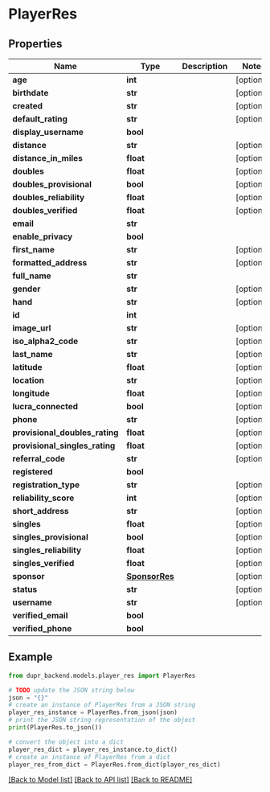 # PlayerRes


## Properties

Name | Type | Description | Notes
------------ | ------------- | ------------- | -------------
**age** | **int** |  | [optional] 
**birthdate** | **str** |  | [optional] 
**created** | **str** |  | [optional] 
**default_rating** | **str** |  | [optional] 
**display_username** | **bool** |  | 
**distance** | **str** |  | [optional] 
**distance_in_miles** | **float** |  | [optional] 
**doubles** | **float** |  | [optional] 
**doubles_provisional** | **bool** |  | [optional] 
**doubles_reliability** | **float** |  | [optional] 
**doubles_verified** | **float** |  | [optional] 
**email** | **str** |  | 
**enable_privacy** | **bool** |  | 
**first_name** | **str** |  | [optional] 
**formatted_address** | **str** |  | [optional] 
**full_name** | **str** |  | 
**gender** | **str** |  | [optional] 
**hand** | **str** |  | [optional] 
**id** | **int** |  | 
**image_url** | **str** |  | [optional] 
**iso_alpha2_code** | **str** |  | [optional] 
**last_name** | **str** |  | [optional] 
**latitude** | **float** |  | [optional] 
**location** | **str** |  | [optional] 
**longitude** | **float** |  | [optional] 
**lucra_connected** | **bool** |  | [optional] 
**phone** | **str** |  | [optional] 
**provisional_doubles_rating** | **float** |  | [optional] 
**provisional_singles_rating** | **float** |  | [optional] 
**referral_code** | **str** |  | [optional] 
**registered** | **bool** |  | 
**registration_type** | **str** |  | [optional] 
**reliability_score** | **int** |  | [optional] 
**short_address** | **str** |  | [optional] 
**singles** | **float** |  | [optional] 
**singles_provisional** | **bool** |  | [optional] 
**singles_reliability** | **float** |  | [optional] 
**singles_verified** | **float** |  | [optional] 
**sponsor** | [**SponsorRes**](SponsorRes.md) |  | [optional] 
**status** | **str** |  | [optional] 
**username** | **str** |  | [optional] 
**verified_email** | **bool** |  | 
**verified_phone** | **bool** |  | 

## Example

```python
from dupr_backend.models.player_res import PlayerRes

# TODO update the JSON string below
json = "{}"
# create an instance of PlayerRes from a JSON string
player_res_instance = PlayerRes.from_json(json)
# print the JSON string representation of the object
print(PlayerRes.to_json())

# convert the object into a dict
player_res_dict = player_res_instance.to_dict()
# create an instance of PlayerRes from a dict
player_res_from_dict = PlayerRes.from_dict(player_res_dict)
```
[[Back to Model list]](../README.md#documentation-for-models) [[Back to API list]](../README.md#documentation-for-api-endpoints) [[Back to README]](../README.md)


